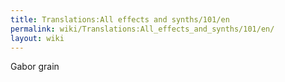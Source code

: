 ```yaml
---
title: Translations:All effects and synths/101/en
permalink: wiki/Translations:All_effects_and_synths/101/en/
layout: wiki
---
```


Gabor grain
